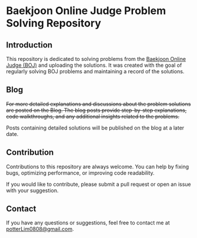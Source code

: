 # Baekjoon Online Judge Problem Solving Repository

## Introduction

This repository is dedicated to solving problems from the [Baekjoon Online Judge (BOJ)](https://www.acmicpc.net/) and uploading the solutions. It was created with the goal of regularly solving BOJ problems and maintaining a record of the solutions.

## Blog

~~For more detailed explanations and discussions about the problem solutions are posted on the Blog. The blog posts provide step-by-step explanations, code walkthroughs, and any additional insights related to the problems.~~

Posts containing detailed solutions will be published on the blog at a later date.

## Contribution

Contributions to this repository are always welcome. You can help by fixing bugs, optimizing performance, or improving code readability.

If you would like to contribute, please submit a pull request or open an issue with your suggestion.

## Contact

If you have any questions or suggestions, feel free to contact me at [potterLim0808@gmail.com](mailto:potterLim0808@gmail.com).
